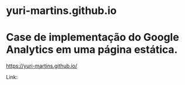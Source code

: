 # yuri-martins.github.io

# Case de implementação do Google Analytics em uma página estática. 

https://yuri-martins.github.io/

Link: 
